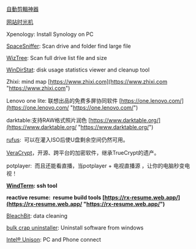 [自動剪輯神器](https://kolpower.cc/video-editor "https://kolpower.cc/video-editor")

[网站时光机](https://archive.org/web/ "https://archive.org/web/")

Xpenology: Install Synology on PC

[SpaceSniffer](http://www.uderzo.it/main_products/space_sniffer/): Scan drive and folder find large file

[WizTree](https://diskanalyzer.com/): Scan full drive list file and size

[WinDirStat](https://windirstat.net/): disk usage statistics viewer and cleanup tool

Zhixi: mind map [https://www.zhixi.com](https://www.zhixi.com "https://www.zhixi.com")

Lenovo one lite: 联想出品的免费多屏协同软件 [https://one.lenovo.com/](https://one.lenovo.com/ "https://one.lenovo.com/")

darktable:支持RAW格式照片润色 [https://www.darktable.org/](https://www.darktable.org/ "https://www.darktable.org/")

[rufus](https://rufus.ie/en/):  可以在灌入ISO后使U盘剩余空间仍然可用。

[VeraCrypt](https://www.veracrypt.fr/code/VeraCrypt/)，开源、跨平台的加密软件，继承TrueCrypt的遗产。

potplayer:  而且还能看直播，当potplayer + 电视直播源 ，让你的电脑秒变电视！

**[WindTerm](https://github.com/kingToolbox/WindTerm): ssh tool**

**reactive resume:  resume build tools [https://rx-resume.web.app/](https://rx-resume.web.app/ "https://rx-resume.web.app/")**

[BleachBit](https://www.bleachbit.org/): data cleaning 

[bulk crap uninstaller](https://www.bcuninstaller.com/): Uninstall software from windows

[Intel® Unison](https://apps.microsoft.com/store/detail/intel%C2%AE-unison%E2%84%A2/9PP9GZM2GN26): PC and Phone connect


